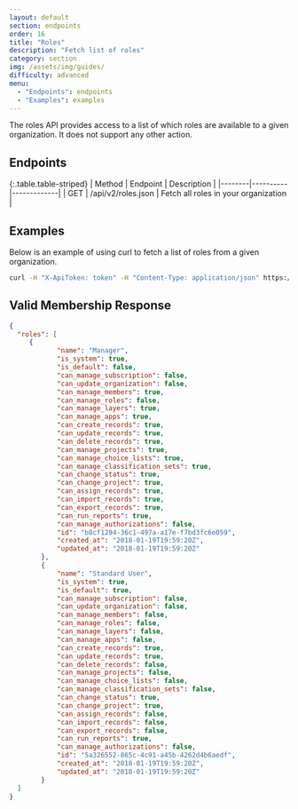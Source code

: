 ```yaml
---
layout: default
section: endpoints
order: 16
title: "Roles"
description: "Fetch list of roles"
category: section
img: /assets/img/guides/
difficulty: advanced
menu:
  - "Endpoints": endpoints
  - "Examples": examples
---
```


The roles API provides access to a list of which roles are available to a given organization. It does not support any other action.

## Endpoints

{:.table.table-striped}
| Method | Endpoint | Description |
|--------|----------|-------------|
| GET | /api/v2/roles.json | Fetch all roles in your organization |

## Examples

Below is an example of using curl to fetch a list of roles from a given organization.
```bash
curl -H "X-ApiToken: token" -H "Content-Type: application/json" https://api.fulcrumapp.com/api/v2/roles.json
```

## Valid Membership Response
```json
{
  "roles": [
     {
            "name": "Manager",
            "is_system": true,
            "is_default": false,
            "can_manage_subscription": false,
            "can_update_organization": false,
            "can_manage_members": true,
            "can_manage_roles": false,
            "can_manage_layers": true,
            "can_manage_apps": true,
            "can_create_records": true,
            "can_update_records": true,
            "can_delete_records": true,
            "can_manage_projects": true,
            "can_manage_choice_lists": true,
            "can_manage_classification_sets": true,
            "can_change_status": true,
            "can_change_project": true,
            "can_assign_records": true,
            "can_import_records": true,
            "can_export_records": true,
            "can_run_reports": true,
            "can_manage_authorizations": false,
            "id": "b8cf1294-36c1-497a-a17e-f7bd3fc6e059",
            "created_at": "2018-01-19T19:59:20Z",
            "updated_at": "2018-01-19T19:59:20Z"
        },
        {
            "name": "Standard User",
            "is_system": true,
            "is_default": true,
            "can_manage_subscription": false,
            "can_update_organization": false,
            "can_manage_members": false,
            "can_manage_roles": false,
            "can_manage_layers": false,
            "can_manage_apps": false,
            "can_create_records": true,
            "can_update_records": true,
            "can_delete_records": false,
            "can_manage_projects": false,
            "can_manage_choice_lists": false,
            "can_manage_classification_sets": false,
            "can_change_status": true,
            "can_change_project": true,
            "can_assign_records": false,
            "can_import_records": false,
            "can_export_records": false,
            "can_run_reports": true,
            "can_manage_authorizations": false,
            "id": "5a326552-865c-4c91-a45b-4262d4b6aedf",
            "created_at": "2018-01-19T19:59:20Z",
            "updated_at": "2018-01-19T19:59:20Z"
        }
  ]
}
```